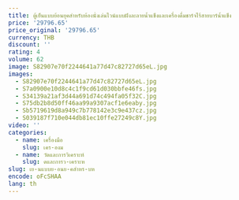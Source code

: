 ```yaml
---
title: ตู้เย็นแบบย้อนยุคสำหรับห้องนั่งเล่นไวน์แบบฝังละลายน้ำแข็งและเครื่องดื่มชาร์จไร้สายบาร์น้ำแข็ง
price: '29796.65'
price_original: '29796.65'
currency: THB
discount: ''
rating: 4
volume: 62
image: S82907e70f2244641a77d47c82727d65eL.jpg
images:
  - S82907e70f2244641a77d47c82727d65eL.jpg
  - S7a0900e10d8c4c1f9cd61d030bbfe46fs.jpg
  - S34139a21af3d44a691d74c494fa05f32C.jpg
  - S75db2b8d50ff46aa99a9307acf1e6eaby.jpg
  - Sb5719619d8a949c7b778142e3c9e437cz.jpg
  - S039187f710e044db81ec10ffe27249c8Y.jpg
video: ''
categories:
  - name: เครื่องมือ
    slug: เคร-องม
  - name: วัดและการวิเคราะห์
    slug: ดและการว-เคราะห
slug: เย-นแบบย-อนย-คสำหร-บห
encode: oFcSHAA
lang: th
---
```

  